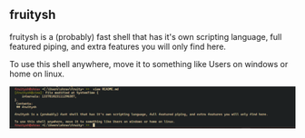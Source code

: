 ## fruitysh

fruitysh is a (probably) fast shell that has it's own scripting language, full featured piping, and extra features you will only find here.

To use this shell anywhere, move it to something like Users on windows or home on linux.

![Example of shell](https://github.com/mojidev-py/fruitysh/blob/main/%7BA65046E5-22A7-416E-8FFB-9DB0730E7275%7D.png)
